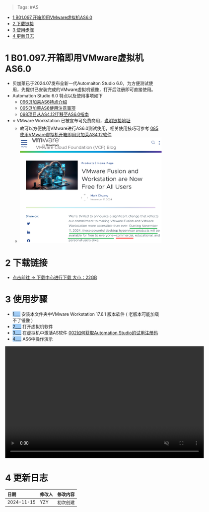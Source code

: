 > Tags: #AS

- [1 B01.097.开箱即用VMware虚拟机AS6.0](#_1-b01097%E5%BC%80%E7%AE%B1%E5%8D%B3%E7%94%A8vmware%E8%99%9A%E6%8B%9F%E6%9C%BAas60)
- [2 下载链接](#_2-%E4%B8%8B%E8%BD%BD%E9%93%BE%E6%8E%A5)
- [3 使用步骤](#_3-%E4%BD%BF%E7%94%A8%E6%AD%A5%E9%AA%A4)
- [4 更新日志](#_4-%E6%9B%B4%E6%96%B0%E6%97%A5%E5%BF%97)

# 1 B01.097.开箱即用VMware虚拟机AS6.0

- 贝加莱已于2024.07发布全新一代Automaiton Studio 6.0，为方便测试使用，先提供已安装完成的VMware虚拟机镜像，打开后注册即可直接使用。
- Automation Studio 6.0 特点以及使用事项如下
    - [096贝加莱AS6特点介绍](096贝加莱AS6特点介绍.md)
    - [095贝加莱AS6使用注意事项](095贝加莱AS6使用注意事项.md)
    - [098项目从AS4.12迁移至AS6.0指南](098项目从AS4.12迁移至AS6.0指南.md)
- ⭐ VMware Workstation 已被宣布可免费商用，[说明链接地址](https://blogs.vmware.com/cloud-foundation/2024/11/11/vmware-fusion-and-workstation-are-now-free-for-all-users/)
    - 故可以方便使用VMware进行AS6.0测试使用，相关使用技巧可参考 [085使用VMware虚拟机开箱即用贝加莱AS4.12软件](085使用VMware虚拟机开箱即用贝加莱AS4.12软件.md)
    - ![](FILES/097开箱即用VMware虚拟机AS6.0/image-20241115160659926.png)

# 2 下载链接

- [点击前往 → 下载中心进行下载 大小：22GB ](https://br-community.com/downloadDis/303)

# 3 使用步骤

- <span style="background:#A0CCF6">1___</span> 安装本文件夹中VMware Workstation 17.6.1 版本软件 ( 老版本可能加载不了镜像 )
- <span style="background:#A0CCF6">2___</span> 打开虚拟机软件
- <span style="background:#A0CCF6">3___</span> 在虚拟机中激活AS软件 [002如何获取Automation Studio的试用注册码](002如何获取Automation%20Studio的试用注册码.md)
- <span style="background:#A0CCF6">4___</span> AS6中操作演示

<video muted autoplay="autoplay" loop="loop" width="640" height="360" controls>
  <source src="/B01_技术_AutomationStudio/FILES/097开箱即用VMware虚拟机AS6.0/2024-11-15-As6操作演示视频-V1.mp4" type="video/mp4">
  Your browser does not support the video tag.
</video>

# 4 更新日志

| 日期                             | 修改人 | 修改内容 |
| :----------------------------- | :-- | :--- |
| 2024-11-15 | YZY | 初次创建 |
